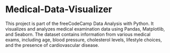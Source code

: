 # Medical-Data-Visualizer
This project is part of the freeCodeCamp Data Analysis with Python. It visualizes and analyzes medical examination data using Pandas, Matplotlib, and Seaborn. The dataset contains information from various medical exams, including age, blood pressure, cholesterol levels, lifestyle choices, and the presence of cardiovascular disease. 
